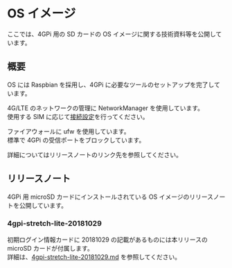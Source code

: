 # OS イメージ
ここでは、4GPi 用の SD カードの OS イメージに関する技術資料等を公開しています。

## 概要
OS には Raspbian を採用し、4GPi に必要なツールのセットアップを完了しています。

4G/LTE のネットワークの管理に NetworkManager を使用しています。  
使用する SIM に応じて[接続設定](../../../wiki/その他#接続設定)を行ってください。

ファイアウォールに ufw を使用しています。  
標準で 4GPi の受信ポートをブロックしています。

詳細についてはリリースノートのリンク先を参照してください。

## リリースノート
4GPi 用 microSD カードにインストールされている OS イメージのリリースノートを公開しています。

### 4gpi-stretch-lite-20181029
  初期ログイン情報カードに 20181029 の記載があるものには本リリースの microSD カードが付属します。  
  詳細は、[4gpi-stretch-lite-20181029.md](./4gpi-stretch-lite-20181029.md) を参照してください。
